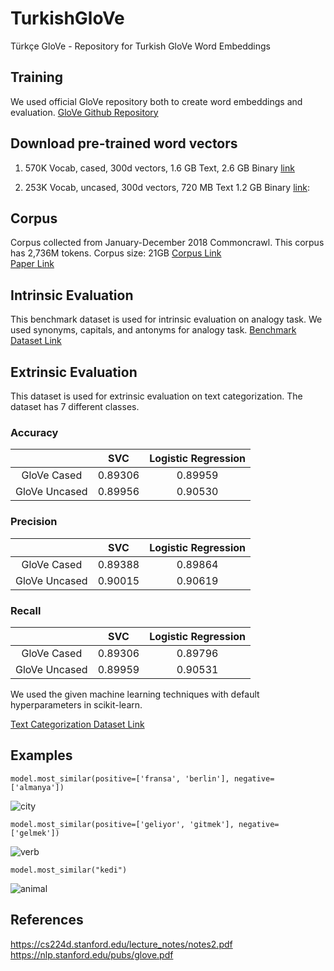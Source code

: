 # TurkishGloVe
Türkçe GloVe - Repository for Turkish GloVe Word Embeddings

## Training

We used official GloVe repository both to create word embeddings and evaluation.
<a href="https://github.com/stanfordnlp/GloVe">GloVe Github Repository</a>

## Download pre-trained word vectors

1. 570K Vocab, cased, 300d vectors, 1.6 GB Text, 2.6 GB Binary <a href="https://drive.google.com/drive/u/0/folders/1RYsIYKdHWDN5vbu1-JNJmIv9K33dTQdG">link</a>

2. 253K Vocab, uncased, 300d vectors, 720 MB Text 1.2 GB Binary <a href="https://drive.google.com/drive/folders/1q_zE2cvCf_eWDtBSrx6XJFrH3xKofbQX">link</a>:

## Corpus
Corpus collected from January-December 2018 Commoncrawl.
This corpus has 2,736M tokens.
Corpus size: 21GB
<a href="http://data.statmt.org/cc-100/tr.txt.xz">Corpus Link</a> \
<a href="https://arxiv.org/pdf/1911.02116.pdf">Paper Link</a>

## Intrinsic Evaluation
This benchmark dataset is used for intrinsic evaluation on analogy task.
We used synonyms, capitals, and antonyms for analogy task. 
<a href="https://figshare.com/articles/dataset/Turkish_Word_embedding_benchmark_seed_dataset/10026818">Benchmark Dataset Link</a>

## Extrinsic Evaluation
This dataset is used for extrinsic evaluation on text categorization.
The dataset has 7 different classes. 

### Accuracy

|                  |    SVC    | Logistic Regression | 
|:----------------:|:---------:|:-------------------:|
|  GloVe Cased     |  0.89306  |	  0.89959 	       |  
|  GloVe Uncased   |  0.89956  |		0.90530          |


### Precision

|                 |    SVC    | Logistic Regression | 
|:---------------:|:---------:|:-------------------:|  
|  GloVe Cased    |  0.89388  |		  0.89864  	      |  
|  GloVe Uncased  |  0.90015  |			0.90619		      |

### Recall

|                 |    SVC    | Logistic Regression | 
|:---------------:|:---------:|:-------------------:| 
|  GloVe Cased    |  0.89306  |		  0.89796 	      |  
|  GloVe Uncased  |  0.89959  |			0.90531	        |


We used the given machine learning techniques with default hyperparameters in scikit-learn.

<a href="https://www.kaggle.com/savasy/ttc4900">Text Categorization Dataset Link</a>

## Examples

```
model.most_similar(positive=['fransa', 'berlin'], negative=['almanya'])
```
![city](/image/city.png)

```
model.most_similar(positive=['geliyor', 'gitmek'], negative=['gelmek'])
```
![verb](/image/verb.png)

```
model.most_similar("kedi")
```
![animal](/image/animal.png)


## References
https://cs224d.stanford.edu/lecture_notes/notes2.pdf \
https://nlp.stanford.edu/pubs/glove.pdf

